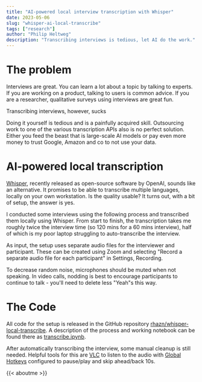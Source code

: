 ```yaml
---
title: "AI-powered local interview transcription with Whisper"
date: 2023-05-06
slug: "whisper-ai-local-transcribe"
tags: ["research"]
author: "Philip Heltweg"
description: "Transcribing interviews is tedious, let AI do the work."
---
```


# The problem

Interviews are great. You can learn a lot about a topic by talking to experts. If you are working on a product, talking to users is common advice. If you are a researcher, qualitative surveys using interviews are great fun.

Transcribing interviews, however, sucks

Doing it yourself is tedious and is a painfully acquired skill. Outsourcing work to one of the various transcription APIs also is no perfect solution. Either you feed the beast that is large-scale AI models or pay even more money to trust Google, Amazon and co to not use your data.

# AI-powered local transcription

[Whisper](https://openai.com/research/whisper), recently released as open-source software by OpenAI, sounds like an alternative. It promises to be able to transcribe multiple languages, locally on your own workstation. Is the quality usable? It turns out, with a bit of setup, the answer is yes.

I conducted some interviews using the following process and transcribed them locally using Whisper. From start to finish, the transcription takes me roughly twice the interview time (so 120 mins for a 60 mins interview), half of which is my poor laptop struggling to auto-transcribe the interview.

As input, the setup uses separate audio files for the interviewer and participant. These can be created using Zoom and selecting "Record a separate audio file for each participant" in Settings, Recording.

To decrease random noise, microphones should be muted when not speaking. In video calls, nodding is best to encourage participants to continue to talk - you'll need to delete less "Yeah"s this way.

# The Code

All code for the setup is released in the GitHub repository [rhazn/whisper-local-transcribe](https://github.com/rhazn/whisper-local-transcribe). A description of the process and working notebook can be found there as [transcribe.ipynb](https://github.com/rhazn/whisper-local-transcribe/blob/main/transcribe.ipynb).

After automatically transcribing the interview, some manual cleanup is still needed. Helpful tools for this are [VLC](https://www.videolan.org/vlc/) to listen to the audio with [Global Hotkeys](https://wiki.videolan.org/VLC_HowTo/Global_hotkeys/) configured to pause/play and skip ahead/back 10s.

{{< aboutme >}}
